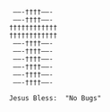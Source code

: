                  ——-††††——-
                 ——-††††——-
                ††††††††††††
                ††††††††††††
                 ——-††††——-
                 ——-††††——-
                 ——-††††——-
                 ——-††††——-
                 ——-††††——-
                 ——-††††——-

~~~~~~~~~~~~~~~~~~~~~~~~~~~~~~~~~~~~~~~~~~~
            Jesus Bless:  "No Bugs"